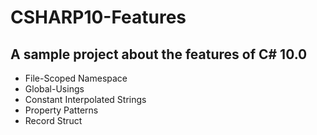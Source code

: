 # CSHARP10-Features
## A sample project about the features of C# 10.0

* File-Scoped Namespace
* Global-Usings
* Constant Interpolated Strings
* Property Patterns
* Record Struct
